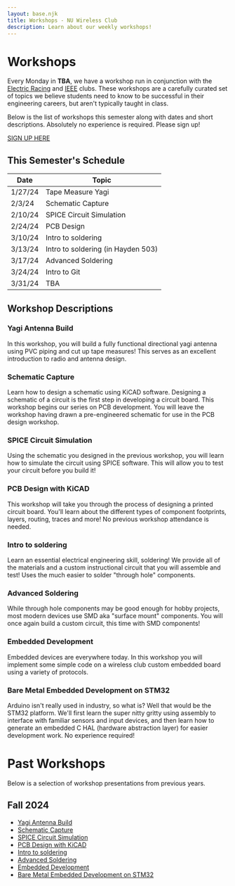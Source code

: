 ```yaml
---
layout: base.njk
title: Workshops - NU Wireless Club
description: Learn about our weekly workshops!
---
```


# Workshops

Every Monday in ****TBA****, we have a workshop run in conjunction with the [Electric Racing](https://electricracing.northeastern.edu/) and [IEEE](https://coe.northeastern.edu/orgs/ieee-institute-of-electrical-and-electronics-engineers-nu-student-chapter/) clubs. These workshops are a carefully curated set of topics we believe students need to know to be successful in their engineering careers, but aren't typically taught in class.

Below is the list of workshops this semester along with dates and short descriptions. Absolutely no experience is required. Please sign up!

<a href="https://docs.google.com/forms/d/e/1FAIpQLSecnBIPUYOJV_P8LAFTMhFfYXSi4sqPgH43VaIjzk_JeR1mbQ/viewform?usp=sharing" class="retro-button">SIGN UP HERE</a>

## This Semester's Schedule

| Date     | Topic   |
| -------- | ------- |
| 1/27/24  | Tape Measure Yagi |
| 2/3/24   | Schematic Capture |
| 2/10/24  | SPICE Circuit Simulation |
| 2/24/24  | PCB Design |
| 3/10/24  | Intro to soldering |
| 3/13/24  | Intro to soldering (in Hayden 503) |
| 3/17/24  | Advanced Soldering |
| 3/24/24  | Intro to Git |
| 3/31/24  | TBA |

## Workshop Descriptions

### Yagi Antenna Build
In this workshop, you will build a fully functional directional yagi antenna using PVC piping and cut up tape measures! This serves as an excellent introduction to radio and antenna design.

### Schematic Capture
Learn how to design a schematic using KiCAD software. Designing a schematic of a circuit is the first step in developing a circuit board. This workshop begins our series on PCB development. You will leave the workshop having drawn a pre-engineered schematic for use in the PCB design workshop.

### SPICE Circuit Simulation
Using the schematic you designed in the previous workshop, you will learn how to simulate the circuit using SPICE software. This will allow you to test your circuit before you build it!

### PCB Design with KiCAD
This workshop will take you through the process of designing a printed circuit board. You'll learn about the different types of component footprints, layers, routing, traces and more! No previous workshop attendance is needed.

### Intro to soldering
Learn an essential electrical engineering skill, soldering! We provide all of the materials and a custom instructional circuit that you will assemble and test! Uses the much easier to solder "through hole" components.

### Advanced Soldering
While through hole components may be good enough for hobby projects, most modern devices use SMD aka "surface mount" components. You will once again build a custom circuit, this time with SMD components!

### Embedded Development
Embedded devices are everywhere today. In this workshop you will implement some simple code on a wireless club custom embedded board using a variety of protocols.

### Bare Metal Embedded Development on STM32
Arduino isn't really used in industry, so what is? Well that would be the STM32 platform. We'll first learn the super nitty gritty using assembly to interface with familiar sensors and input devices, and then learn how to generate an embedded C HAL (hardware abstraction layer) for easier development work. No experience required!

# Past Workshops

Below is a selection of workshop presentations from previous years.

## Fall 2024

- [Yagi Antenna Build](https://drive.google.com/file/d/1OiOjaqWzBmlXvpBjRO_Wpu8q1ZRd5xQV/view?usp=sharing)
- [Schematic Capture](https://docs.google.com/presentation/d/1ZAvkXFmmV1kDVmRuk3D_fPD1XggQa2We/edit?usp=sharing&ouid=114999241639433837857&rtpof=true&sd=true)
- [SPICE Circuit Simulation](https://docs.google.com/presentation/d/1R3e9oKSRVqYYAYqrhlrBNfuH7nmmFx4z/edit?usp=sharing&ouid=114999241639433837857&rtpof=true&sd=true)
- [PCB Design with KiCAD](https://docs.google.com/presentation/d/1Ni4_A1GJ2pgaOANFhqI4WDvgarpLyl3H/edit?usp=sharing&ouid=114999241639433837857&rtpof=true&sd=true)
- [Intro to soldering](https://docs.google.com/presentation/d/1uWT9KIZooWUxPyacywaTXebq1_JiEflY/edit?usp=sharing&ouid=114999241639433837857&rtpof=true&sd=true)
- [Advanced Soldering](https://drive.google.com/file/d/1jNdcLlpgcA8vcia7QtflJeoXTiPQ8_rd/view?usp=sharing)
- [Embedded Development](https://docs.google.com/presentation/d/1egz9K3OwL_LHgArkGb4fc-xCjCyAnXlX/edit?usp=sharing&ouid=114999241639433837857&rtpof=true&sd=true)
- [Bare Metal Embedded Development on STM32](https://drive.google.com/file/d/1mOlmrSStb__n4jLGhMTb2Iis3-SgI8Zd/view?usp=sharing)